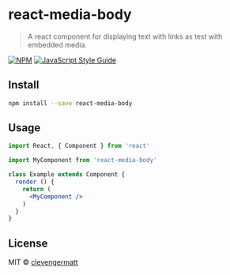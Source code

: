 # react-media-body

> A react component for displaying text with links as test with embedded media.

[![NPM](https://img.shields.io/npm/v/react-media-body.svg)](https://www.npmjs.com/package/react-media-body) [![JavaScript Style Guide](https://img.shields.io/badge/code_style-standard-brightgreen.svg)](https://standardjs.com)

## Install

```bash
npm install --save react-media-body
```

## Usage

```jsx
import React, { Component } from 'react'

import MyComponent from 'react-media-body'

class Example extends Component {
  render () {
    return (
      <MyComponent />
    )
  }
}
```

## License

MIT © [clevengermatt](https://github.com/clevengermatt)
